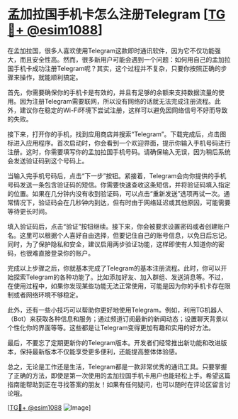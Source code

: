 # 孟加拉国手机卡怎么注册Telegram [[TG💪+ @esim1088](https://t.me/s/esim1088)]

在孟加拉国，很多人喜欢使用Telegram这款即时通讯软件，因为它不仅功能强大，而且安全性高。然而，很多新用户可能会遇到一个问题：如何用自己的孟加拉国手机卡成功注册Telegram呢？其实，这个过程并不复杂，只要你按照正确的步骤来操作，就能顺利搞定。

首先，你需要确保你的手机卡是有效的，并且有足够的余额来支持数据流量的使用。因为注册Telegram需要联网，所以没有网络的话就无法完成注册流程。此外，建议你在稳定的Wi-Fi环境下尝试注册，这样可以避免因网络信号不好而导致的失败。

接下来，打开你的手机，找到应用商店并搜索“Telegram”。下载完成后，点击图标进入应用程序。首次启动时，你会看到一个欢迎界面，提示你输入手机号码进行注册。这时，你需要填写你的孟加拉国手机号码。请确保输入无误，因为稍后系统会发送验证码到这个号码上。

当输入完手机号码后，点击“下一步”按钮。紧接着，Telegram会向你提供的手机号码发送一条包含验证码的短信。你需要快速查收这条短信，并将验证码填入指定的位置。如果在几分钟内没有收到验证码，可以点击“重新发送”选项再试一次。通常情况下，验证码会在几秒钟内到达，但有时由于网络延迟或其他原因，可能需要等待更长时间。

填入验证码后，点击“验证”按钮继续。接下来，你会被要求设置密码或者创建账户名。这里可以根据个人喜好自由选择，但要记住自己的账号信息，以免日后忘记。同时，为了保护隐私和安全，建议启用两步验证功能，这样即使有人知道你的密码，也很难直接登录你的账户。

完成以上步骤之后，你就基本完成了Telegram的基本注册流程。此时，你可以开始探索Telegram的各种功能了。比如添加好友、加入群组、发送消息等。不过，在使用过程中，如果你发现某些功能无法正常使用，可能是因为你的手机卡存在限制或者网络环境不够稳定。

此外，还有一些小技巧可以帮助你更好地使用Telegram。例如，利用TG机器人（Bot）来获取各种信息和服务；通过频道订阅最新的新闻动态；设置聊天背景以个性化你的界面等等。这些都是让Telegram变得更加有趣和实用的好方法。

最后，不要忘了定期更新你的Telegram版本。开发者们经常推出新功能和改进版本，保持最新版本不仅能享受更多便利，还能提高整体体验感。

总之，无论是工作还是生活，Telegram都是一款非常优秀的通讯工具。只要掌握了正确的方法，即使是第一次使用的孟加拉国手机卡用户也能轻松上手。希望这篇指南能帮助到正在寻找答案的朋友！如果有任何疑问，也可以随时在评论区留言讨论哦。

[[TG💪+ @esim1088](https://t.me/s/esim1088) ![Image](https://i.postimg.cc/4NQfJmqS/Snipaste-2025-05-13-00-14-12.png)]